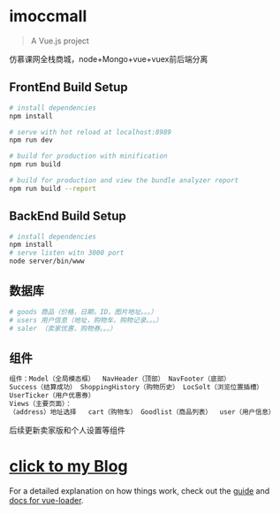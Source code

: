 # imoccmall

> A Vue.js project



仿慕课网全栈商城，node+Mongo+vue+vuex前后端分离

## FrontEnd Build Setup

``` bash
# install dependencies
npm install

# serve with hot reload at localhost:8989
npm run dev

# build for production with minification
npm run build

# build for production and view the bundle analyzer report
npm run build --report
```
## BackEnd Build Setup
``` bash
# install dependencies
npm install
# serve listen witn 3000 port
node server/bin/www
```
## 数据库
``` bash
# goods 商品（价格，日期，ID，图片地址。。。）
# users 用户信息（地址，购物车，购物记录。。。）
# saler （卖家优惠，购物券。。。）
```

## 组件
``` bash
组件：Model（全局模态框）  NavHeader（顶部） NavFooter（底部）
Success（结算成功） ShoppingHistory（购物历史） LocSolt（浏览位置插槽）
UserTicker（用户优惠券） 
Views（主要页面）：
（address）地址选择   cart（购物车） Goodlist（商品列表）  user（用户信息）
```

后续更新卖家版和个人设置等组件
# [click to my Blog](http://chenjieweb.top/enter)
For a detailed explanation on how things work, check out the [guide](http://vuejs-templates.github.io/webpack/) and [docs for vue-loader](http://vuejs.github.io/vue-loader).
